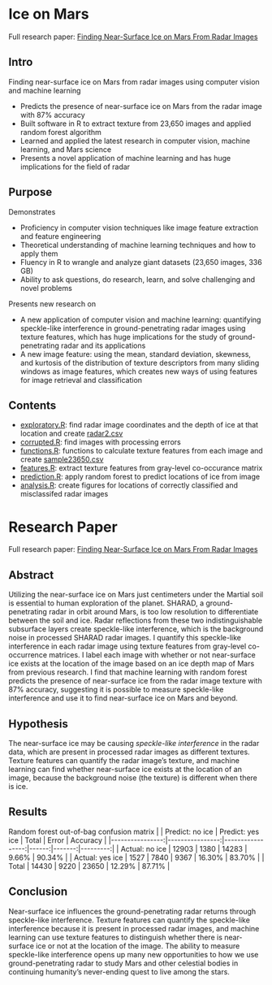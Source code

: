 # Ice on Mars
Full research paper: [Finding Near-Surface Ice on Mars From Radar Images](https://github.com/nathanjchan/ice-on-mars/blob/master/Ice%20on%20Mars.pdf)

## Intro
Finding near-surface ice on Mars from radar images using computer vision and machine learning
- Predicts the presence of near-surface ice on Mars from the radar image with 87% accuracy
- Built software in R to extract texture from 23,650 images and applied random forest algorithm
- Learned and applied the latest research in computer vision, machine learning, and Mars science
- Presents a novel application of machine learning and has huge implications for the field of radar

## Purpose
Demonstrates
- Proficiency in computer vision techniques like image feature extraction and feature engineering
- Theoretical understanding of machine learning techniques and how to apply them
- Fluency in R to wrangle and analyze giant datasets (23,650 images, 336 GB)
- Ability to ask questions, do research, learn, and solve challenging and novel problems

Presents new research on
- A new application of computer vision and machine learning: quantifying speckle-like interference in ground-penetrating radar images using texture features, which has huge implications for the study of ground-penetrating radar and its applications
- A new image feature: using the mean, standard deviation, skewness, and kurtosis of the distribution of texture descriptors from many sliding windows as image features, which creates new ways of using features for image retrieval and classification

## Contents
- [exploratory.R](https://github.com/nathanjchan/ice-on-mars/blob/master/exploratory.R): find radar image coordinates and the depth of ice at that location and create [radar2.csv](https://github.com/nathanjchan/ice-on-mars/blob/master/radar2.csv)
- [corrupted.R](https://github.com/nathanjchan/ice-on-mars/blob/master/corrupted.R): find images with processing errors
- [functions.R](https://github.com/nathanjchan/ice-on-mars/blob/master/functions.R): functions to calculate texture features from each image and create [sample23650.csv](https://github.com/nathanjchan/ice-on-mars/blob/master/sample23650.csv)
- [features.R](https://github.com/nathanjchan/ice-on-mars/blob/master/features.R): extract texture features from gray-level co-occurance matrix
- [prediction.R](https://github.com/nathanjchan/ice-on-mars/blob/master/prediction.R): apply random forest to predict locations of ice from image
- [analysis.R](https://github.com/nathanjchan/ice-on-mars/blob/master/analysis.R): create figures for locations of correctly classified and misclassifed radar images

# Research Paper
Full research paper: [Finding Near-Surface Ice on Mars From Radar Images](https://github.com/nathanjchan/ice-on-mars/blob/master/Ice%20on%20Mars.pdf)

## Abstract
Utilizing the near-surface ice on Mars just centimeters under the Martial soil is essential to human exploration of the planet. SHARAD, a ground-penetrating radar in orbit around Mars, is too low resolution to differentiate between the soil and ice. Radar reflections from these two indistinguishable subsurface layers create speckle-like interference, which is the background noise in processed SHARAD radar images. I quantify this speckle-like interference in each radar image using texture features from gray-level co-occurrence matrices. I label each image with whether or not near-surface ice exists at the location of the image based on an ice depth map of Mars from previous research. I find that machine learning with random forest predicts the presence of near-surface ice from the radar image texture with 87% accuracy, suggesting it is possible to measure speckle-like interference and use it to find near-surface ice on Mars and beyond.

## Hypothesis
The near-surface ice may be causing *speckle-like interference* in the radar data, which are present in processed radar images as different textures. Texture features can quantify the radar image’s texture, and machine learning can find whether near-surface ice exists at the location of an image, because the background noise (the texture) is different when there is ice.

## Results
Random forest out-of-bag confusion matrix
|                 | Predict: no ice | Predict: yes ice | Total |  Error | Accuracy |
|----------------:|----------------:|-----------------:|------:|-------:|---------:|
|  Actual: no ice |           12903 |             1380 | 14283 |  9.66% |   90.34% |
| Actual: yes ice |            1527 |             7840 |  9367 | 16.30% |   83.70% |
|           Total |           14430 |             9220 | 23650 | 12.29% |   87.71% |

## Conclusion
Near-surface ice influences the ground-penetrating radar returns through speckle-like interference. Texture features can quantify the speckle-like interference because it is present in processed radar images, and machine learning can use texture features to distinguish whether there is near-surface ice or not at the location of the image. The ability to measure speckle-like interference opens up many new opportunities to how we use ground-penetrating radar to study Mars and other celestial bodies in continuing humanity’s never-ending quest to live among the stars.
